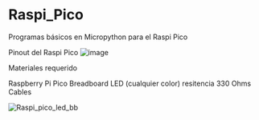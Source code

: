 # Raspi_Pico
Programas básicos en Micropython para el Raspi Pico

Pinout del Raspi Pico
![image](https://user-images.githubusercontent.com/79753401/109389237-ba135e80-78d9-11eb-99d1-fd41d158846e.png)


Materiales requerido

Raspberry Pi Pico
Breadboard
LED (cualquier color)
resitencia 330 Ohms
Cables


![Raspi_pico_led_bb](https://user-images.githubusercontent.com/79753401/109874612-57092b00-7c3d-11eb-8833-2d3e90f1bfc1.jpg)
